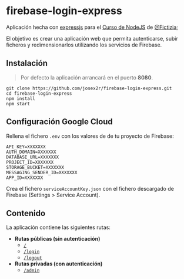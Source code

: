# firebase-login-express

Aplicación hecha con [expressjs](http://expressjs.com/) para el [Curso de NodeJS](https://github.com/Fictizia/Curso-Node.js-para-desarrolladores-Front-end_ed5) de [@Fictizia](https://github.com/Fictizia);

El objetivo es crear una aplicación web que permita autenticarse, subir ficheros y redimensionarlos utilizando los servicios de Firebase.

## Instalación

> Por defecto la aplicación arrancará en el puerto **8080**.

```
git clone https://github.com/josex2r/firebase-login-express.git
cd firebase-login-express
npm install
npm start
```

## Configuración Google Cloud

Rellena el fichero `.env` con los valores de de tu proyecto de Firebase:
```
API_KEY=XXXXXXX
AUTH_DOMAIN=XXXXXXX
DATABASE_URL=XXXXXXX
PROJECT_ID=XXXXXXX
STORAGE_BUCKET=XXXXXXX
MESSAGING_SENDER_ID=XXXXXXX
APP_ID=XXXXXXX
```

Crea el fichero `serviceAccountKey.json` con el fichero descargado de Firebase (Settings > Service Account).

## Contenido

La aplicación contiene las siguientes rutas:

- **Rutas públicas (sin autenticación)**
  - [`/`](routes/index.js)
  - [`/login`](routes/login.js)
  - [`/logout`](routes/login.js)
- **Rutas privadas (con autenticación)**
  - [`/admin`](routes/admin.js)
